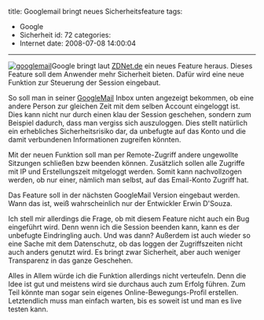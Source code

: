title: Googlemail bringt neues Sicherheitsfeature
tags:
  - Google
  - Sicherheit
id: 72
categories:
  - Internet
date: 2008-07-08 14:00:04
---

[![](http://www.sbani.net/wp-content/uploads/googlemail.gif "googlemail")](http://www.sbani.net/wp-content/uploads/googlemail.gif)Google bringt laut [ZDNet.de](http://www.zdnet.de/news/tkomm/0,39023151,39193179,00.htm "Google macht E-Mail-Dienst sicherer") ein neues Feature heraus. Dieses Feature soll dem Anwender mehr Sicherheit bieten. Dafür wird eine neue Funktion zur Steuerung der Session eingebaut.

So soll man in seiner [GoogleMail](http://mail.google.com "GoogleMail") Inbox unten angezeigt bekommen, ob eine andere Person zur gleichen Zeit mit dem selben Account eingeloggt ist. Dies kann nicht nur durch einen klau der Session geschehen, sondern zum Beispiel dadurch, dass man vergiss sich auszuloggen. Dies stellt natürlich ein erhebliches Sicherheitsrisiko dar, da unbefugte auf das Konto und die damit verbundenen Informationen zugreifen könnten.

Mit der neuen Funktion soll man per Remote-Zugriff andere ungewollte Sitzungen schließen bzw beenden können. Zusätzlich sollen alle Zugriffe mit IP und Erstellungszeit mitgeloggt werden. Somit kann nachvollzogen werden, ob nur einer, nämlich man selbst, auf das Email-Konto Zugriff hat.

Das Feature soll in der nächsten GoogleMail Version eingebaut werden. Wann das ist, weiß wahrscheinlich nur der Entwickler <span class="m2">Erwin D'Souza.</span>

Ich stell mir allerdings die Frage, ob mit diesem Feature nicht auch ein Bug eingeführt wird. Denn wenn ich die Session beenden kann, kann es der unbefugte Eindringling auch. Und was dann?
Außerdem ist auch wieder so eine Sache mit dem Datenschutz, ob das loggen der Zugriffszeiten nicht auch anders genutzt wird. Es bringt zwar Sicherheit, aber auch weniger Transparenz in das ganze Geschehen.

Alles in Allem würde ich die Funktion allerdings nicht verteufeln. Denn die Idee ist gut und meistens wird sie durchaus auch zum Erfolg führen. Zum Teil könnte man sogar sein eigenes Online-Bewegungs-Profil erstellen.
Letztendlich muss man einfach warten, bis es soweit ist und man es live testen kann.
